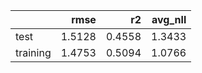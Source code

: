 |          |   rmse |     r2 |   avg_nll |
|:---------|-------:|-------:|----------:|
| test     | 1.5128 | 0.4558 |    1.3433 |
| training | 1.4753 | 0.5094 |    1.0766 |